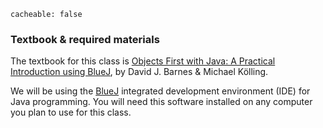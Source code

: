```
cacheable: false
```

### Textbook & required materials

The textbook for this class is [Objects First with Java: A Practical Introduction using BlueJ](http://www.bluej.org/objects-first/), by David J. Barnes & Michael Kölling.

We will be using the [BlueJ](http://www.bluej.org/) integrated development environment (IDE) for Java programming. You will need this software installed on any computer you plan to use for this class.
